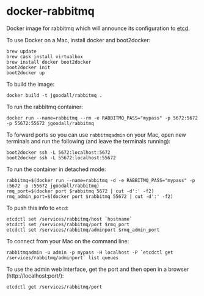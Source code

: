 docker-rabbitmq
===============

Docker image for rabbitmq which will announce its configuration to [etcd](https://github.com/coreos/etcd).

To use Docker on a Mac, install docker and boot2docker:

    brew update
    brew cask install virtualbox
    brew install docker boot2docker
    boot2docker init
    boot2docker up

To build the image:

    docker build -t jgoodall/rabbitmq .

To run the rabbitmq container:

    docker run --name=rabbitmq --rm -e RABBITMQ_PASS="mypass" -p 5672:5672 -p 55672:55672 jgoodall/rabbitmq

To forward ports so you can use `rabbitmqadmin` on your Mac, open new terminals and run the following (and leave the terminals running):

    boot2docker ssh -L 5672:localhost:5672
    boot2docker ssh -L 55672:localhost:55672

To run the container in detached mode:

    rabbitmq=$(docker run --name=rabbitmq -d -e RABBITMQ_PASS="mypass" -p :5672 -p :55672 jgoodall/rabbitmq)
    rmq_port=$(docker port $rabbitmq 5672 | cut -d':' -f2)
    rmq_admin_port=$(docker port $rabbitmq 55672 | cut -d':' -f2)

To push this info to `etcd`:

    etcdctl set /services/rabbitmq/host `hostname`
    etcdctl set /services/rabbitmq/port $rmq_port
    etcdctl set /services/rabbitmq/adminport $rmq_admin_port

To connect from your Mac on the command line:

    rabbitmqadmin -u admin -p mypass -H localhost -P `etcdctl get /services/rabbitmq/adminport` list queues

To use the admin web interface, get the port and then open in a browser (http://localhost:port/):

    etcdctl get /services/rabbitmq/port
